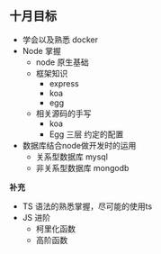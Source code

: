 ## 十月目标

+ 学会以及熟悉 docker 
+ Node 掌握
  + node 原生基础
  + 框架知识
    + express
    + koa
    + egg
  + 相关源码的手写
    + koa
    + Egg  三层 约定的配置
+ 数据库结合node做开发时的运用
  + 关系型数据库 mysql
  + 非关系型数据库 mongodb

**补充**

+ TS 语法的熟悉掌握，尽可能的使用ts 
+ JS 进阶
  + 柯里化函数
  + 高阶函数